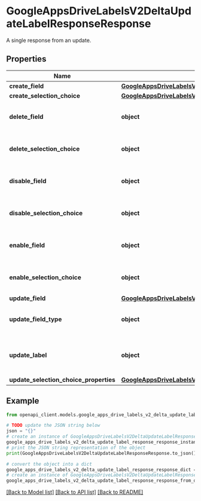 # GoogleAppsDriveLabelsV2DeltaUpdateLabelResponseResponse

A single response from an update.

## Properties

Name | Type | Description | Notes
------------ | ------------- | ------------- | -------------
**create_field** | [**GoogleAppsDriveLabelsV2DeltaUpdateLabelResponseCreateFieldResponse**](GoogleAppsDriveLabelsV2DeltaUpdateLabelResponseCreateFieldResponse.md) |  | [optional] 
**create_selection_choice** | [**GoogleAppsDriveLabelsV2DeltaUpdateLabelResponseCreateSelectionChoiceResponse**](GoogleAppsDriveLabelsV2DeltaUpdateLabelResponseCreateSelectionChoiceResponse.md) |  | [optional] 
**delete_field** | **object** | Response following Field delete. | [optional] 
**delete_selection_choice** | **object** | Response following Choice delete. | [optional] 
**disable_field** | **object** | Response following Field disable. | [optional] 
**disable_selection_choice** | **object** | Response following Choice disable. | [optional] 
**enable_field** | **object** | Response following Field enable. | [optional] 
**enable_selection_choice** | **object** | Response following Choice enable. | [optional] 
**update_field** | [**GoogleAppsDriveLabelsV2DeltaUpdateLabelResponseUpdateFieldPropertiesResponse**](GoogleAppsDriveLabelsV2DeltaUpdateLabelResponseUpdateFieldPropertiesResponse.md) |  | [optional] 
**update_field_type** | **object** | Response following update to Field type. | [optional] 
**update_label** | **object** | Response following update to Label properties. | [optional] 
**update_selection_choice_properties** | [**GoogleAppsDriveLabelsV2DeltaUpdateLabelResponseUpdateSelectionChoicePropertiesResponse**](GoogleAppsDriveLabelsV2DeltaUpdateLabelResponseUpdateSelectionChoicePropertiesResponse.md) |  | [optional] 

## Example

```python
from openapi_client.models.google_apps_drive_labels_v2_delta_update_label_response_response import GoogleAppsDriveLabelsV2DeltaUpdateLabelResponseResponse

# TODO update the JSON string below
json = "{}"
# create an instance of GoogleAppsDriveLabelsV2DeltaUpdateLabelResponseResponse from a JSON string
google_apps_drive_labels_v2_delta_update_label_response_response_instance = GoogleAppsDriveLabelsV2DeltaUpdateLabelResponseResponse.from_json(json)
# print the JSON string representation of the object
print(GoogleAppsDriveLabelsV2DeltaUpdateLabelResponseResponse.to_json())

# convert the object into a dict
google_apps_drive_labels_v2_delta_update_label_response_response_dict = google_apps_drive_labels_v2_delta_update_label_response_response_instance.to_dict()
# create an instance of GoogleAppsDriveLabelsV2DeltaUpdateLabelResponseResponse from a dict
google_apps_drive_labels_v2_delta_update_label_response_response_from_dict = GoogleAppsDriveLabelsV2DeltaUpdateLabelResponseResponse.from_dict(google_apps_drive_labels_v2_delta_update_label_response_response_dict)
```
[[Back to Model list]](../README.md#documentation-for-models) [[Back to API list]](../README.md#documentation-for-api-endpoints) [[Back to README]](../README.md)


